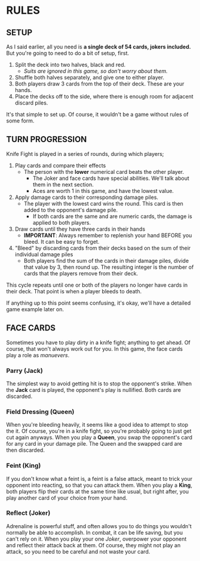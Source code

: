 # RULES

## SETUP

As I said earlier, all you need is **a single deck of 54 cards, jokers included.** But you're going to need to do a bit of setup, first.

1.  Split the deck into two halves, black and red.
    +   *Suits are ignored in this game, so don't worry about them.*
2.  Shuffle both halves separately, and give one to either player.
3.  Both players draw 3 cards from the top of their deck. These are your hands.
4.  Place the decks off to the side, where there is enough room for adjacent discard piles.

It's that simple to set up. Of course, it wouldn't be a game without rules of some form.

## TURN PROGRESSION

Knife Fight is played in a series of rounds, during which players;

1.  Play cards and compare their effects
    +   The person with the **lower** numerical card beats the other player.
        +   The Joker and face cards have special abilities. We'll talk about them in the next section.
        +   Aces are worth 1 in this game, and have the lowest value.
2.  Apply damage cards to their corresponding damage piles.
    +   The player with the lowest card wins the round. This card is then added to the opponent's damage pile.
        +   If both cards are the same and are numeric cards, the damage is applied to both players.
3.  Draw cards until they have three cards in their hands
    +   **IMPORTANT**: Always remember to replenish your hand BEFORE you bleed. It can be easy to forget.
4.  "Bleed" by discarding cards from their decks based on the sum of their individual damage piles
    +   Both players find the sum of the cards in their damage piles, divide that value by 3, then round up. The resulting integer is the number of cards that the players remove from their deck.

This cycle repeats until one or both of the players no longer have cards in their deck. That point is when a player bleeds to death.

If anything up to this point seems confusing, it's okay, we'll have a detailed game example later on.

## FACE CARDS

Sometimes you have to play dirty in a knife fight; anything to get ahead. Of course, that won't always work out for you. In this game, the face cards play a role as *manuevers*.

### Parry (Jack)

The simplest way to avoid getting hit is to stop the opponent's strike. When the **Jack** card is played, the opponent's play is nullified. Both cards are discarded.

### Field Dressing (Queen)

When you're bleeding heavily, it seems like a good idea to attempt to stop the it. Of course, you're in a knife fight, so you're probably going to just get cut again anyways. When you play a **Queen**, you swap the opponent's card for any card in your damage pile. The Queen and the swapped card are then discarded.

### Feint (King)

If you don't know what a feint is, a feint is a false attack, meant to trick your opponent into reacting, so that you can attack them. When you play a **King**, both players flip their cards at the same time like usual, but right after, you play another card of your choice from your hand.

### Reflect (Joker)

Adrenaline is powerful stuff, and often allows you to do things you wouldn't normally be able to accomplish. In combat, it can be life saving, but you can't rely on it. When you play your one *Joker*, overpower your opponent and reflect their attack back at them. Of course, they might not play an attack, so you need to be careful and not waste your card.
